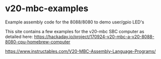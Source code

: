 # v20-mbc-examples
Example assembly code for the 8088/8080 to demo user/gpio LED's 

This site contains a few examples for the v20-mbc SBC computer as detailed here:
https://hackaday.io/project/170924-v20-mbc-a-v20-8088-8080-cpu-homebrew-computer

https://www.instructables.com/V20-MBC-Assembly-Language-Programs/
